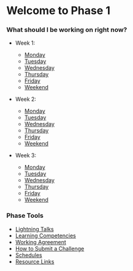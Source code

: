 # Welcome to Phase 1

### What should I be working on right now?

- Week 1:
  - [Monday](week-1/monday.md)
  - [Tuesday](week-1/tuesday.md)
  - [Wednesday](week-1/wednesday.md)
  - [Thursday](week-1/thursday.md)
  - [Friday](week-1/friday.md)
  - [Weekend](week-1/weekend.md)

- Week 2:
  - [Monday](week-2/monday.md)
  - [Tuesday](week-2/tuesday.md)
  - [Wednesday](week-2/wednesday.md)
  - [Thursday](week-2/thursday.md)
  - [Friday](week-2/friday.md)
  - [Weekend](week-2/weekend.md)

- Week 3:
  - [Monday](week-3/monday.md)
  - [Tuesday](week-3/tuesday.md)
  - [Wednesday](week-3/wednesday.md)
  - [Thursday](week-3/thursday.md)
  - [Friday](week-3/friday.md)
  - [Weekend](week-3/weekend.md)

### Phase Tools

* [Lightning Talks](lightning.md)
* [Learning Competencies](learning-competency.md) 
* [Working Agreement](working-agreement.md)
* [How to Submit a Challenge](how-to-submit.md)
* [Schedules](schedule.md)
* [Resource Links](resources.md)
